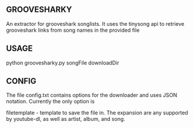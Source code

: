 GROOVESHARKY
------------------

An extractor for grooveshark songlists. It uses the tinysong api to retrieve grooveshark links from song names in the provided file 

USAGE
---------------------------
python groovesharky.py songFile downloadDir

CONFIG
---------------------------
The file config.txt contains options for the downloader and uses JSON notation.
Currently the only option is

filetemplate - template to save the file in. The expansion are any supported by youtube-dl, as well as artist, album, and song.